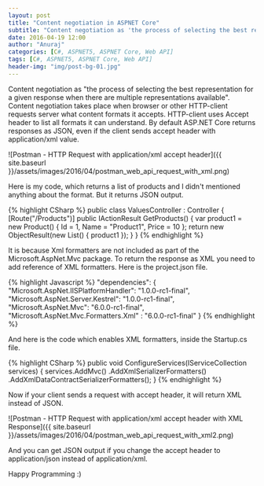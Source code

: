 ```yaml
---
layout: post
title: "Content negotiation in ASPNET Core"
subtitle: "Content negotiation as 'the process of selecting the best representation for a given response when there are multiple representations available'. Content negotiation takes place when browser or other HTTP-client requests server what content formats it accepts. HTTP-client uses Accept header to list all formats it can understand. By default ASP.NET Core returns responses as JSON, even if the client sends accept header with application/xml value. "
date: 2016-04-19 12:00
author: "Anuraj"
categories: [C#, ASPNET5, ASPNET Core, Web API]
tags: [C#, ASPNET5, ASPNET Core, Web API]
header-img: "img/post-bg-01.jpg"
---
```

Content negotiation as "the process of selecting the best representation for a given response when there are multiple representations available". Content negotiation takes place when browser or other HTTP-client requests server what content formats it accepts. HTTP-client uses Accept header to list all formats it can understand. By default ASP.NET Core returns responses as JSON, even if the client sends accept header with application/xml value. 

![Postman - HTTP Request with application/xml accept header]({{ site.baseurl }}/assets/images/2016/04/postman_web_api_request_with_xml.png)

Here is my code, which returns a list of products and I didn't mentioned anything about the format. But it returns JSON output.

{% highlight CSharp %}
public class ValuesController : Controller
{
    [Route("/Products")]
    public IActionResult GetProducts()
    {
        var product1 = new Product() { Id = 1, Name = "Product1", Price = 10 };
        return new ObjectResult(new List<Product>() { product1 });
    }
}
{% endhighlight %}

It is because Xml formatters are not included as part of the Microsoft.AspNet.Mvc package. To return the response as XML you need to add reference of XML formatters. Here is the project.json file.

{% highlight Javascript %}
"dependencies": {
  "Microsoft.AspNet.IISPlatformHandler": "1.0.0-rc1-final",
  "Microsoft.AspNet.Server.Kestrel": "1.0.0-rc1-final",
  "Microsoft.AspNet.Mvc": "6.0.0-rc1-final",
  "Microsoft.AspNet.Mvc.Formatters.Xml" : "6.0.0-rc1-final"
}
{% endhighlight %}

And here is the code which enables XML formatters, inside the Startup.cs file.

{% highlight CSharp %}
public void ConfigureServices(IServiceCollection services)
{
    services.AddMvc()
    .AddXmlSerializerFormatters()
    .AddXmlDataContractSerializerFormatters();
}
{% endhighlight %}

Now if your client sends a request with accept header, it will return XML instead of JSON.

![Postman - HTTP Request with application/xml accept header with XML Response]({{ site.baseurl }}/assets/images/2016/04/postman_web_api_request_with_xml2.png)

And you can get JSON output if you change the accept header to application/json instead of application/xml.

Happy Programming :)
